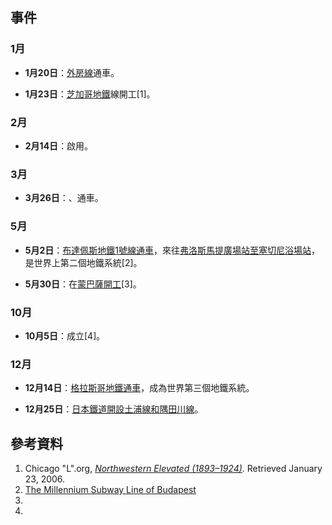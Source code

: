## 事件

### 1月

  - **1月20日**：[外房線](../Page/外房線.md "wikilink")通車。

  - **1月23日**：[芝加哥地鐵](https://zh.wikipedia.org/wiki/芝加哥地鐵 "wikilink")線開工\[1\]。

### 2月

  - **2月14日**：啟用。

### 3月

  - **3月26日**：、通車。

### 5月

  - **5月2日**：[布達佩斯地鐵](https://zh.wikipedia.org/wiki/布達佩斯地鐵 "wikilink")[1號線通車](https://zh.wikipedia.org/wiki/布達佩斯地鐵1號線 "wikilink")，來往[弗洛斯馬提廣場站至](https://zh.wikipedia.org/wiki/弗洛斯馬提廣場站 "wikilink")[塞切尼浴場站](https://zh.wikipedia.org/wiki/塞切尼浴場站 "wikilink")，是世界上第二個地鐵系統\[2\]。

  - **5月30日**：在[蒙巴薩開工](https://zh.wikipedia.org/wiki/蒙巴薩 "wikilink")\[3\]。

### 10月

  - **10月5日**：成立\[4\]。

### 12月

  - **12月14日**：[格拉斯哥地鐵通車](https://zh.wikipedia.org/wiki/格拉斯哥地鐵 "wikilink")，成為世界第三個地鐵系統。

  - **12月25日**：[日本鐵道開設土浦線和隅田川線](https://zh.wikipedia.org/wiki/日本鐵道 "wikilink")。

## 參考資料

1.  Chicago "L".org, *[Northwestern Elevated (1893–1924)](http://www.chicago-l.org/history/chron_north.html)*. Retrieved January 23, 2006.
2.  [The Millennium Subway Line of Budapest](http://hampage.hu/trams/fav4/e_index.html)
3.
4.